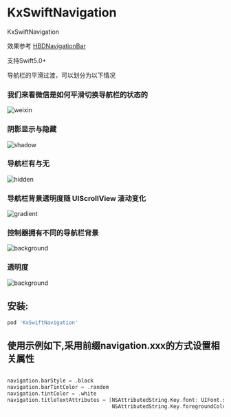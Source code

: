 # KxSwiftNavigation
KxSwiftNavigation

效果参考 [HBDNavigationBar](https://github.com/listenzz/HBDNavigationBar.git)

支持Swift5.0+

导航栏的平滑过渡，可以划分为以下情况

### 我们来看微信是如何平滑切换导航栏的状态的

![weixin](./screenshot/weixin.gif)

### 阴影显示与隐藏

![shadow](./screenshot/shadow.gif)

### 导航栏有与无

![hidden](./screenshot/hidden.gif)

### 导航栏背景透明度随 UIScrollView 滚动变化

![gradient](./screenshot/gradient.gif)

### 控制器拥有不同的导航栏背景

![background](./screenshot/background.gif)

### 透明度

![background](./screenshot/alpha.gif)

## 安装:
```ruby
pod 'KxSwiftNavigation'
```

## 使用示例如下,采用前缀navigation.xxx的方式设置相关属性
```swift

navigation.barStyle = .black
navigation.barTintColor = .random
navigation.tintColor = .white
navigation.titleTextAttributes = [NSAttributedString.Key.font: UIFont.systemFont(ofSize: 17),
                                  NSAttributedString.Key.foregroundColor: UIColor.white]
```
